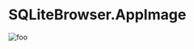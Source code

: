 # SQLiteBrowser.AppImage

![foo](https://github.com/nx-appbuild-hub/SQLiteBrowser.AppImage//actions/workflows/makefile.yml/badge.svg)

